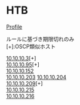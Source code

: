 # HTB

[Profile](https://www.hackthebox.eu/profile/306940)  

ルールに基づき期限切れのみ   
[+]:OSCP類似ホスト  

[10.10.10.3](https://www.evernote.com/shard/s605/sh/7740ffd2-08df-0466-2e77-a2851ad1f103/0e95fb107ebd74b1c62d7e91026c86c4)[+]  
[10.10.10.95](https://www.evernote.com/shard/s605/sh/09d92f54-4dd5-6851-8745-fd4b13c9cddc/4f60da9a9663f072f7272e3729924f53)[+]  
[10.10.10.152](https://www.evernote.com/shard/s605/sh/4e4844c3-e742-f8d8-1d9b-5052c58a40e8/72c73b669f212ddf0fa5bd5dc192756d)  
[10.10.10.203](https://www.evernote.com/shard/s605/sh/78221899-bf56-7490-128f-a4fc17749ac2/23c13718ebb90ad4b969cbe18c1d4fe1) 
[10.10.10.204](https://www.evernote.com/shard/s605/sh/ae20af9b-17f0-448a-4d4b-ba225b1f7d83/4845b0e3c0c967d603469c41eb1604df)  
[10.10.10.209](https://www.evernote.com/shard/s605/sh/f5211886-874f-81da-556f-9598893b3926/b7733e59dda773352ab553f452fbc698)[+]   
[10.10.10.215](https://www.evernote.com/shard/s605/sh/29b663ad-f34e-2923-87d7-8776bd7c1191/08c5491ae914e829464acc9f80706b6f)  
[10.10.10.216](https://www.evernote.com/shard/s605/sh/4d784c07-165d-dace-7113-34b99c2c6264/274ee74b373d25b95d8781e12b3d1348)
